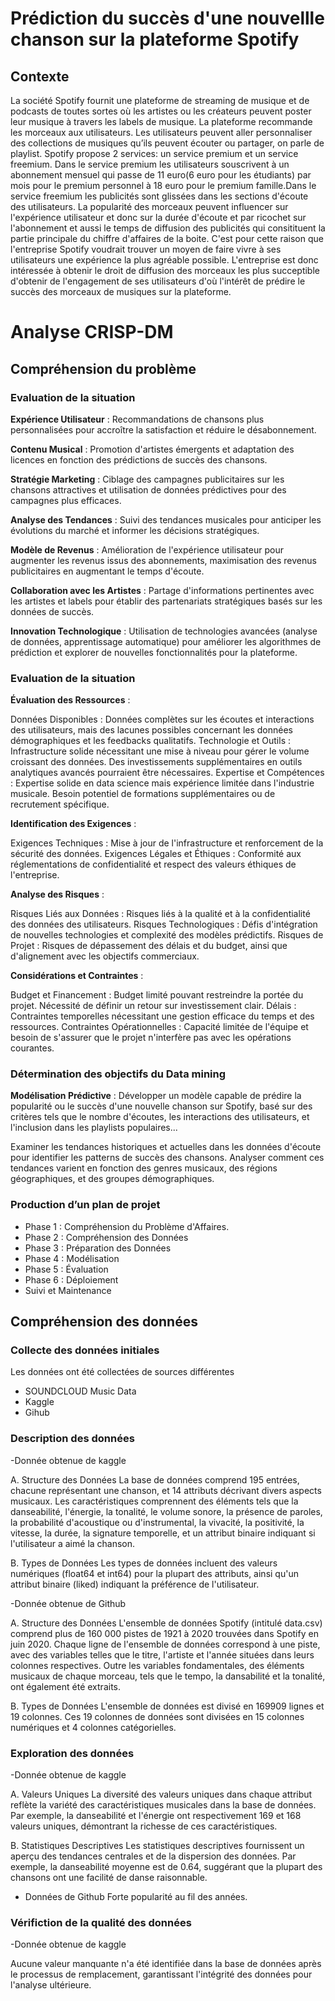 
# Prédiction du succès d'une nouvellle chanson sur la plateforme Spotify

## Contexte
La société Spotify fournit une plateforme de streaming de musique et de podcasts de toutes sortes où les artistes ou les créateurs peuvent poster leur musique à travers les labels de musique. La plateforme recommande les morceaux aux utilisateurs.
Les utilisateurs peuvent aller personnaliser des collections de musiques qu’ils peuvent écouter ou partager, on parle de playlist. Spotify propose 2 services: un service premium et un service freemium. Dans le service premium les utilisateurs souscrivent à un abonnement mensuel qui passe de 11 euro(6 euro pour les étudiants) par mois pour le premium personnel  à 18 euro pour le premium famille.Dans le service freemium les publicités sont glissées dans les sections d'écoute des utilisateurs. La popularité des morceaux peuvent influencer sur l'expérience utilisateur et donc sur la durée d'écoute et par ricochet sur l'abonnement et aussi le temps de diffusion des publicités qui consitituent la partie principale du chiffre d'affaires de la boite. C'est pour cette raison que l'entreprise Spotify voudrait trouver un moyen de faire vivre à ses utilisateurs une expérience la plus agréable possible. L'entreprise est donc intéressée à obtenir le droit de diffusion des morceaux les plus succeptible d'obtenir de l'engagement de ses utilisateurs  d'où l'intérêt de prédire le succès des morceaux de musiques sur la plateforme.

# Analyse CRISP-DM
## Compréhension du problème
### Evaluation de la situation
**Expérience Utilisateur** : Recommandations de chansons plus personnalisées pour accroître la satisfaction et réduire le désabonnement.

**Contenu Musical** : Promotion d'artistes émergents et adaptation des licences en fonction des prédictions de succès des chansons.

**Stratégie Marketing** : Ciblage des campagnes publicitaires sur les chansons attractives et utilisation de données prédictives pour des campagnes plus efficaces.

**Analyse des Tendances** : Suivi des tendances musicales pour anticiper les évolutions du marché et informer les décisions stratégiques.

**Modèle de Revenus** : Amélioration de l'expérience utilisateur pour augmenter les revenus issus des abonnements, maximisation des revenus publicitaires en augmentant le temps d'écoute.

**Collaboration avec les Artistes** : Partage d'informations pertinentes avec les artistes et labels pour établir des partenariats stratégiques basés sur les données de succès.

**Innovation Technologique** : Utilisation de technologies avancées (analyse de données, apprentissage automatique) pour améliorer les algorithmes de prédiction et explorer de nouvelles fonctionnalités pour la plateforme.

### Evaluation de la situation
**Évaluation des Ressources** :

Données Disponibles : Données complètes sur les écoutes et interactions des utilisateurs, mais des lacunes possibles concernant les données démographiques et les feedbacks qualitatifs.
Technologie et Outils : Infrastructure solide nécessitant une mise à niveau pour gérer le volume croissant des données. Des investissements supplémentaires en outils analytiques avancés pourraient être nécessaires.
Expertise et Compétences : Expertise solide en data science mais expérience limitée dans l'industrie musicale. Besoin potentiel de formations supplémentaires ou de recrutement spécifique.

**Identification des Exigences** :

Exigences Techniques : Mise à jour de l'infrastructure et renforcement de la sécurité des données.
Exigences Légales et Éthiques : Conformité aux réglementations de confidentialité et respect des valeurs éthiques de l'entreprise.

**Analyse des Risques** :

Risques Liés aux Données : Risques liés à la qualité et à la confidentialité des données des utilisateurs.
Risques Technologiques : Défis d'intégration de nouvelles technologies et complexité des modèles prédictifs.
Risques de Projet : Risques de dépassement des délais et du budget, ainsi que d'alignement avec les objectifs commerciaux.

**Considérations et Contraintes** :

Budget et Financement : Budget limité pouvant restreindre la portée du projet. Nécessité de définir un retour sur investissement clair.
Délais : Contraintes temporelles nécessitant une gestion efficace du temps et des ressources.
Contraintes Opérationnelles : Capacité limitée de l'équipe et besoin de s'assurer que le projet n'interfère pas avec les opérations courantes.

### Détermination des objectifs du Data mining
**Modélisation Prédictive** :
Développer un modèle capable de prédire la popularité ou le succès d'une nouvelle chanson sur Spotify, basé sur des critères tels que le nombre d'écoutes, les interactions des utilisateurs, et l'inclusion dans les playlists populaires...

Examiner les tendances historiques et actuelles dans les données d'écoute pour identifier les patterns de succès des chansons.
Analyser comment ces tendances varient en fonction des genres musicaux, des régions géographiques, et des groupes démographiques.

### Production d’un plan de projet
- Phase 1 : Compréhension du Problème d'Affaires.
- Phase 2 : Compréhension des Données 
- Phase 3 : Préparation des Données
- Phase 4 : Modélisation 
- Phase 5 : Évaluation
- Phase 6 : Déploiement
- Suivi et Maintenance

## Compréhension des données
### Collecte des données initiales
Les données ont été collectées de sources différentes 
- SOUNDCLOUD Music Data
- Kaggle
- Gihub
### Description des données
-Donnée obtenue de kaggle

A. Structure des Données
La base de données comprend 195 entrées, chacune représentant une chanson, et 14 attributs décrivant divers aspects musicaux. Les caractéristiques comprennent des éléments tels que la danseabilité, l'énergie, la tonalité, le volume sonore, la présence de paroles, la probabilité d'acoustique ou d'instrumental, la vivacité, la positivité, la vitesse, la durée, la signature temporelle, et un attribut binaire indiquant si l'utilisateur a aimé la chanson.

B. Types de Données
Les types de données incluent des valeurs numériques (float64 et int64) pour la plupart des attributs, ainsi qu'un attribut binaire (liked) indiquant la préférence de l'utilisateur.

-Donnée obtenue de Github

A. Structure des Données
L'ensemble de données Spotify (intitulé data.csv) comprend plus de 160 000 pistes de 1921 à 2020 trouvées dans Spotify en juin 2020. 
Chaque ligne de l'ensemble de données correspond à une piste, avec des variables telles que le titre, l'artiste et l'année situées dans leurs colonnes respectives. Outre les variables fondamentales, des éléments musicaux de chaque morceau, tels que le tempo, la dansabilité et la tonalité, ont également été extraits.

B. Types de Données
L'ensemble de données est divisé en 169909 lignes et 19 colonnes. Ces 19 colonnes de données sont divisées en 15 colonnes numériques et 4 colonnes catégorielles.

### Exploration des données
-Donnée obtenue de kaggle

A. Valeurs Uniques
La diversité des valeurs uniques dans chaque attribut reflète la variété des caractéristiques musicales dans la base de données. Par exemple, la danseabilité et l'énergie ont respectivement 169 et 168 valeurs uniques, démontrant la richesse de ces caractéristiques.

B. Statistiques Descriptives
Les statistiques descriptives fournissent un aperçu des tendances centrales et de la dispersion des données. Par exemple, la danseabilité moyenne est de 0.64, suggérant que la plupart des chansons ont une facilité de danse raisonnable.

- Données de Github
Forte popularité au fil des années.



### Vérifiction de la qualité des données
-Donnée obtenue de kaggle

Aucune valeur manquante n'a été identifiée dans la base de données après le processus de remplacement, garantissant l'intégrité des données pour l'analyse ultérieure.
